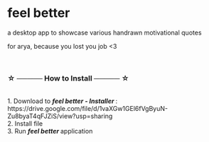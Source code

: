 # feel better 

a desktop app to showcase various handrawn motivational quotes 

for arya, because you lost you job <3

<br>


### ☆ ───── How to Install ───── ☆

<br>
1. Download to <b><i> feel better - Installer </i></b>: https://drive.google.com/file/d/1vaXGw1GEl6fVgByuN-Zu8byaT4qFJZiS/view?usp=sharing <br>
2. Install file<br>
3. Run <b><i> feel better </i></b> application
<br>
 

 
